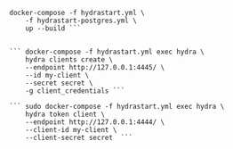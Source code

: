 ```     
docker-compose -f hydrastart.yml \
    -f hydrastart-postgres.yml \
    up --build ```
    
 
``` docker-compose -f hydrastart.yml exec hydra \
    hydra clients create \
    --endpoint http://127.0.0.1:4445/ \
    --id my-client \
    --secret secret \
    -g client_credentials ```
    
``` sudo docker-compose -f hydrastart.yml exec hydra \
    hydra token client \
    --endpoint http://127.0.0.1:4444/ \
    --client-id my-client \
    --client-secret secret  ```

